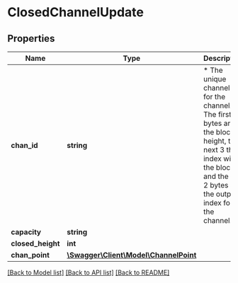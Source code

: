 # ClosedChannelUpdate

## Properties
Name | Type | Description | Notes
------------ | ------------- | ------------- | -------------
**chan_id** | **string** | * The unique channel ID for the channel. The first 3 bytes are the block height, the next 3 the index within the block, and the last 2 bytes are the output index for the channel. | [optional] 
**capacity** | **string** |  | [optional] 
**closed_height** | **int** |  | [optional] 
**chan_point** | [**\Swagger\Client\Model\ChannelPoint**](ChannelPoint.md) |  | [optional] 

[[Back to Model list]](../README.md#documentation-for-models) [[Back to API list]](../README.md#documentation-for-api-endpoints) [[Back to README]](../README.md)


